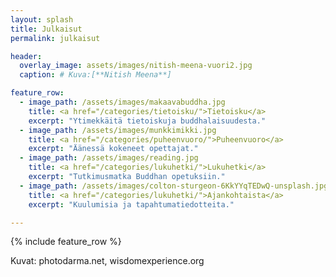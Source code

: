 ```yaml
---
layout: splash
title: Julkaisut
permalink: julkaisut

header:
  overlay_image: assets/images/nitish-meena-vuori2.jpg
  caption: # Kuva:[**Nitish Meena**]

feature_row:
  - image_path: /assets/images/makaavabuddha.jpg
    title: <a href="/categories/tietoisku/">Tietoisku</a>
    excerpt: "Ytimekkäitä tietoiskuja buddhalaisuudesta."
  - image_path: /assets/images/munkkimikki.jpg
    title: <a href="/categories/puheenvuoro/">Puheenvuoro</a>
    excerpt: "Äänessä kokeneet opettajat."
  - image_path: /assets/images/reading.jpg
    title: <a href="/categories/lukuhetki/">Lukuhetki</a>
    excerpt: "Tutkimusmatka Buddhan opetuksiin."
  - image_path: /assets/images/colton-sturgeon-6KkYYqTEDwQ-unsplash.jpg
    title: <a href="/categories/lukuhetki/">Ajankohtaista</a>
    excerpt: "Kuulumisia ja tapahtumatiedotteita."

---
```


{% include feature_row %}

Kuvat: photodarma.net, wisdomexperience.org

